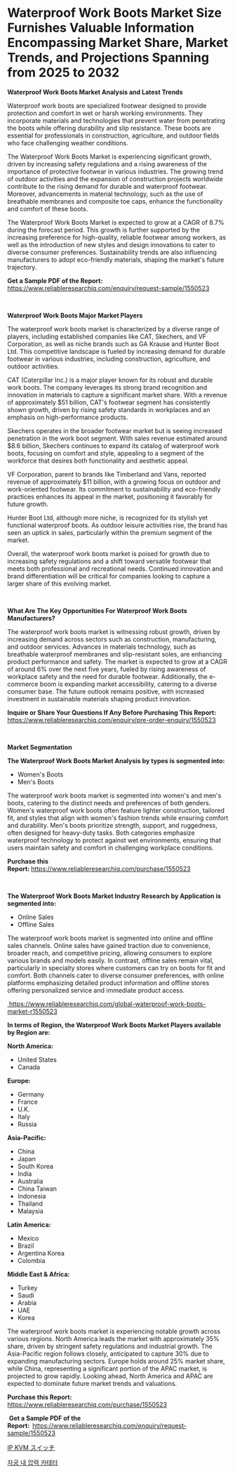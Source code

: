 <p><h1>Waterproof Work Boots Market Size Furnishes Valuable Information Encompassing Market Share, Market Trends, and Projections Spanning from 2025 to 2032</h1></p><p><strong>Waterproof Work Boots Market Analysis and Latest Trends</strong></p>
<p><p>Waterproof work boots are specialized footwear designed to provide protection and comfort in wet or harsh working environments. They incorporate materials and technologies that prevent water from penetrating the boots while offering durability and slip resistance. These boots are essential for professionals in construction, agriculture, and outdoor fields who face challenging weather conditions.</p><p>The Waterproof Work Boots Market is experiencing significant growth, driven by increasing safety regulations and a rising awareness of the importance of protective footwear in various industries. The growing trend of outdoor activities and the expansion of construction projects worldwide contribute to the rising demand for durable and waterproof footwear. Moreover, advancements in material technology, such as the use of breathable membranes and composite toe caps, enhance the functionality and comfort of these boots.</p><p>The Waterproof Work Boots Market is expected to grow at a CAGR of 8.7% during the forecast period. This growth is further supported by the increasing preference for high-quality, reliable footwear among workers, as well as the introduction of new styles and design innovations to cater to diverse consumer preferences. Sustainability trends are also influencing manufacturers to adopt eco-friendly materials, shaping the market's future trajectory.</p></p>
<p><strong>Get a Sample PDF of the Report:&nbsp;</strong> <a href="https://www.reliableresearchiq.com/enquiry/request-sample/1550523?utm_campaign=1102&utm_medium=2&utm_source=Github&utm_content=ia&utm_term=06022025&utm_id=waterproof-work-boots">https://www.reliableresearchiq.com/enquiry/request-sample/1550523</a></p>
<p>&nbsp;</p>
<p><strong>Waterproof Work Boots Major Market Players</strong></p>
<p><p>The waterproof work boots market is characterized by a diverse range of players, including established companies like CAT, Skechers, and VF Corporation, as well as niche brands such as GA Krause and Hunter Boot Ltd. This competitive landscape is fueled by increasing demand for durable footwear in various industries, including construction, agriculture, and outdoor activities.</p><p>CAT (Caterpillar Inc.) is a major player known for its robust and durable work boots. The company leverages its strong brand recognition and innovation in materials to capture a significant market share. With a revenue of approximately $51 billion, CAT's footwear segment has consistently shown growth, driven by rising safety standards in workplaces and an emphasis on high-performance products.</p><p>Skechers operates in the broader footwear market but is seeing increased penetration in the work boot segment. With sales revenue estimated around $8.6 billion, Skechers continues to expand its catalog of waterproof work boots, focusing on comfort and style, appealing to a segment of the workforce that desires both functionality and aesthetic appeal.</p><p>VF Corporation, parent to brands like Timberland and Vans, reported revenue of approximately $11 billion, with a growing focus on outdoor and work-oriented footwear. Its commitment to sustainability and eco-friendly practices enhances its appeal in the market, positioning it favorably for future growth.</p><p>Hunter Boot Ltd, although more niche, is recognized for its stylish yet functional waterproof boots. As outdoor leisure activities rise, the brand has seen an uptick in sales, particularly within the premium segment of the market.</p><p>Overall, the waterproof work boots market is poised for growth due to increasing safety regulations and a shift toward versatile footwear that meets both professional and recreational needs. Continued innovation and brand differentiation will be critical for companies looking to capture a larger share of this evolving market.</p></p>
<p>&nbsp;</p>
<p><strong>What Are The Key Opportunities For Waterproof Work Boots Manufacturers?</strong></p>
<p><p>The waterproof work boots market is witnessing robust growth, driven by increasing demand across sectors such as construction, manufacturing, and outdoor services. Advances in materials technology, such as breathable waterproof membranes and slip-resistant soles, are enhancing product performance and safety. The market is expected to grow at a CAGR of around 6% over the next five years, fueled by rising awareness of workplace safety and the need for durable footwear. Additionally, the e-commerce boom is expanding market accessibility, catering to a diverse consumer base. The future outlook remains positive, with increased investment in sustainable materials shaping product innovation.</p></p>
<p><strong>Inquire or Share Your Questions If Any Before Purchasing This Report:</strong> <a href="https://www.reliableresearchiq.com/enquiry/pre-order-enquiry/1550523?utm_campaign=1102&utm_medium=2&utm_source=Github&utm_content=ia&utm_term=06022025&utm_id=waterproof-work-boots">https://www.reliableresearchiq.com/enquiry/pre-order-enquiry/1550523</a></p>
<p>&nbsp;</p>
<p><strong>Market Segmentation</strong></p>
<p><strong>The Waterproof Work Boots Market Analysis by types is segmented into:</strong></p>
<p><ul><li>Women's Boots</li><li>Men's Boots</li></ul></p>
<p><p>The waterproof work boots market is segmented into women's and men's boots, catering to the distinct needs and preferences of both genders. Women's waterproof work boots often feature lighter construction, tailored fit, and styles that align with women's fashion trends while ensuring comfort and durability. Men's boots prioritize strength, support, and ruggedness, often designed for heavy-duty tasks. Both categories emphasize waterproof technology to protect against wet environments, ensuring that users maintain safety and comfort in challenging workplace conditions.</p></p>
<p><strong>Purchase this Report:&nbsp;</strong><a href="https://www.reliableresearchiq.com/purchase/1550523?utm_campaign=1102&utm_medium=2&utm_source=Github&utm_content=ia&utm_term=06022025&utm_id=waterproof-work-boots">https://www.reliableresearchiq.com/purchase/1550523</a></p>
<p>&nbsp;</p>
<p><strong>The Waterproof Work Boots Market Industry Research by Application is segmented into:</strong></p>
<p><ul><li>Online Sales</li><li>Offline Sales</li></ul></p>
<p><p>The waterproof work boots market is segmented into online and offline sales channels. Online sales have gained traction due to convenience, broader reach, and competitive pricing, allowing consumers to explore various brands and models easily. In contrast, offline sales remain vital, particularly in specialty stores where customers can try on boots for fit and comfort. Both channels cater to diverse consumer preferences, with online platforms emphasizing detailed product information and offline stores offering personalized service and immediate product access.</p></p>
<p><a href="https://www.reliableresearchiq.com/global-waterproof-work-boots-market-r1550523?utm_campaign=1102&utm_medium=2&utm_source=Github&utm_content=ia&utm_term=06022025&utm_id=waterproof-work-boots">&nbsp;https://www.reliableresearchiq.com/global-waterproof-work-boots-market-r1550523</a></p>
<p><strong>In terms of Region, the Waterproof Work Boots Market Players available by Region are:</strong></p>
<p>
    <p> <strong> North America: </strong>
        <ul>
            <li>United States</li>
            <li>Canada</li>
        </ul>
        </p> 
    <p> <strong> Europe: </strong>
        <ul>
            <li>Germany</li>
            <li>France</li>
            <li>U.K.</li>
            <li>Italy</li>
            <li>Russia</li>
        </ul>
        </p> 
    <p> <strong> Asia-Pacific: </strong>
        <ul>
            <li>China</li>
            <li>Japan</li>
            <li>South Korea</li>
            <li>India</li>
            <li>Australia</li>
            <li>China Taiwan</li>
            <li>Indonesia</li>
            <li>Thailand</li>
            <li>Malaysia</li>
        </ul>
        </p> 
    <p> <strong> Latin America: </strong>
        <ul>
            <li>Mexico</li>
            <li>Brazil</li>
            <li>Argentina Korea</li>
            <li>Colombia</li>
        </ul>
        </p> 
    <p> <strong> Middle East & Africa: </strong>
        <ul>
            <li>Turkey</li>
            <li>Saudi</li>
            <li>Arabia</li>
            <li>UAE</li>
            <li>Korea</li>
        </ul>
    </p>
    </p>
<p><p>The waterproof work boots market is experiencing notable growth across various regions. North America leads the market with approximately 35% share, driven by stringent safety regulations and industrial growth. The Asia-Pacific region follows closely, anticipated to capture 30% due to expanding manufacturing sectors. Europe holds around 25% market share, while China, representing a significant portion of the APAC market, is projected to grow rapidly. Looking ahead, North America and APAC are expected to dominate future market trends and valuations.</p></p>
<p><strong>Purchase this Report: </strong><a href="https://www.reliableresearchiq.com/purchase/1550523?utm_campaign=1102&utm_medium=2&utm_source=Github&utm_content=ia&utm_term=06022025&utm_id=waterproof-work-boots">https://www.reliableresearchiq.com/purchase/1550523</a></p>
<p>&nbsp;<strong>Get a Sample PDF of the Report:&nbsp;&nbsp;</strong><a href="https://www.reliableresearchiq.com/enquiry/request-sample/1550523?utm_campaign=1102&utm_medium=2&utm_source=Github&utm_content=ia&utm_term=06022025&utm_id=waterproof-work-boots">https://www.reliableresearchiq.com/enquiry/request-sample/1550523</a></p>
<p><strong></strong></p>
<p><p><a href="https://github.com/mohamedbakry57/Market-Research-Report-List-6/blob/main/772371835341.md?utm_campaign=1102&utm_medium=2&utm_source=Github&utm_content=ia&utm_term=06022025&utm_id=waterproof-work-boots">IP KVM スイッチ</a></p><p><a href="https://github.com/laholand/Market-Research-Report-List-7/blob/main/588496635478.md?utm_campaign=1102&utm_medium=2&utm_source=Github&utm_content=ia&utm_term=06022025&utm_id=waterproof-work-boots">자궁 내 압력 카테터</a></p></p>